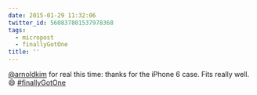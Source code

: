 ```yaml
---
date: 2015-01-29 11:32:06
twitter_id: 560837801537978368
tags:
  - micropost
  - finallyGotOne
title: ''
---
```


[@arnoldkim](https://twitter.com/arnoldkim) for real this time: thanks for the iPhone 6 case. Fits really well. 😄 [#finallyGotOne](https://twitter.com/hashtag/finallyGotOne)
